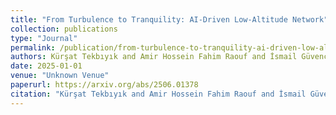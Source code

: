 ```yaml
---
title: "From Turbulence to Tranquility: AI-Driven Low-Altitude Network"
collection: publications
type: "Journal"
permalink: /publication/from-turbulence-to-tranquility-ai-driven-low-altitude-network
authors: Kürşat Tekbıyık and Amir Hossein Fahim Raouf and İsmail Güvenç and Mingzhe Chen and Güneş Karabulut Kurt and Antoine Lesage-Landry
date: 2025-01-01
venue: "Unknown Venue"
paperurl: https://arxiv.org/abs/2506.01378
citation: "Kürşat Tekbıyık and Amir Hossein Fahim Raouf and İsmail Güvenç and Mingzhe Chen and Güneş Karabulut Kurt and Antoine Lesage-Landry, Unknown Venue, 2025"
---
```

